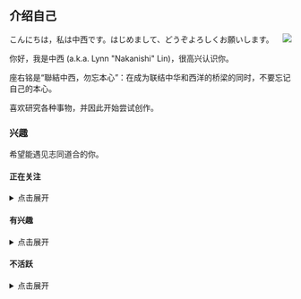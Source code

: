 ## 介绍自己

<a href="https://github.com/anuraghazra/github-readme-stats">
  <img align="right" src="https://github-readme-stats.vercel.app/api?username=KisaragiChihaya&count_private=true&show_icons=true&title_color=1264fb&icon_color=2743d2&locale=cn" />
</a>

こんにちは，私は中西です。はじめまして、どうぞよろしくお願いします。

你好，我是中西 (a.k.a. Lynn "Nakanishi" Lin)，很高兴认识你。

座右铭是“聯結中西，勿忘本心”：在成为联结中华和西洋的桥梁的同时，不要忘记自己的本心。

喜欢研究各种事物，并因此开始尝试创作。

### 兴趣

希望能遇见志同道合的你。

#### 正在关注

<details>
<summary>点击展开</summary>

##### 日本偶像

- 偶像大师系列
  - 偶像大师（アイドルマスター、THE iDOLM@STER）
  - 偶像大师 灰姑娘女孩（アイドルマスター シンデレラガールズ、THE iDOLM@STER CINDERELLA GIRLS）
  - 偶像大师 百万现场！（アイドルマスター ミリオンライブ!、THE iDOLM@STER MILLION LIVE!）
- LoveLive!系列
  - μ's
- IDOLY PRIDE 系列
  - 月光风暴（月のテンペスト、Tsuki no Tempest / Moon Tempest）
  - SUNNY PEACE（サニーピース）
  - 長瀬麻奈
  - TRINITYAiLE
  - LizNoir
- 超时空要塞系列
  - Walküre（ワルキューレ、Valkyrie）

##### 计算机

- 自由软件
- GNU/Linux
- 编程语言
  - C
  - C++
  - Python
  - JavaScript
- 标记语言
  - HTML
  - CSS
  - Markdown
- 3D 建模
  - Blender
  - Cinema 4D

##### 音乐

- 流派
  - J-Pop
  - Pop Rock
  - Indle Pop
  - New Wave
  - City Pop
  - EDM
- 歌手
  - 三森すずこ
  - 今井麻美
  - 中森明菜
  - iri
  - 仮谷せいら
  - あいみょん
  - 大比良瑞希
  - 別野加奈
  - 辻诗音
  - 安田レイ
- 乐手
  - 西本りみ
- 乐队 / 组合 - サカナクション
  - 765THEATER ALLSTARS
  - μ's
  - 放課後ティータイム
  - Galileo Galilei→BBHF
  - きのこ帝国
  - スピッツ
  - NONA REEVES
  - Awesome City Club
  - SPiCYSOL
  - パソコン音楽クラブ
  - Humbert Humbert
  - 水曜日のカンパネラ
  - ずっと真夜中でいいのに。
  - ヨルシカ
  - YOASOBI
  - back number
  - ORESAMA
  - Indigo La End & DADARAY & ゲスの極み乙女。

##### 语言文字

- 汉藏语系
  - 现代标准汉语
  - 官话
  - 粤语
- 日本－琉球语系
  - 日语
- 印欧语系
  - 英语
  - 德语
  - 俄语
  - 法语

- 语言学与应用语言学
- 汉语言文字学
- 字体排印学与字体设计学

##### 游戏

- FPS
  - 叛乱：沙漠风暴（Insurgency: Sandstorm）
  - 战术小队（Squad）
  - 泰坦陨落 2（Titanfall 2）
- 音乐节奏
  - 偶像大师 星耀季节（アイドルマスター スターリットシーズン、THE iDOLM@STER Starlit Season）
  - 偶像大师 星光舞台（アイドルマスター ステラステージ、THE iDOLM@STER Stalla Stage）
  - 偶像大师 白金星光（アイドルマスター プラチナスターズ、THE iDOLM@STER PLATINUM STARS）
  - 偶像大师 全力以赴（アイドルマスター ワンフォーオール、THE iDOLM@STER ONE FOR ALL）
  - 偶像大师 闪耀祭典（アイドルマスター シャイニーフェスタ、THE iDOLM@STER SHINY FESTA）
  - 偶像大师 百万现场！ 剧场时光（アイドルマスター ミリオンライブ！ シアターデイズ、THE iDOLM@STER MILLION LIVE! THEATER DAYS）
  - 偶像大师 灰姑娘女孩 星光舞台（アイドルマスター シンデレラガールズ スターライトステージ、THE iDOLM@STER CINDERELLA GIRLS STARLIGHT STAGE）
  - LoveLive! 学园偶像祭（ラブライブ！スクールアイドルフェスティバル、LoveLive! School iDOL festival）
- 驾驶
  - 湾岸 Mid-Night Maximum Tune 系列
  - 头文字 D Arcade Stage 系列
  - 极限竞速：地平线 4（Forza Horizon 4）
  - 极限竞速：地平线 3（Forza Horizon 3）
  - 极限竞速 6：巅峰（Forza Motorsport 6: Apex）
  - 极品飞车（Need For Speed）
  - 极品飞车：最高通缉（Need For Speed: Most Wanted）
  - 极品飞车：复仇（Need for Speed: Payback）
  - 飙酷车神 2（The Crew 2）
  - 欧洲卡车模拟 2（Euro Truck Simulator 2）
- 其他
  - 偶像大师 POPLINKS（アイドルマスター ポップリンクス、THE iDOLM@STER POPLINKS）
  - 偶像大师 闪耀色彩（アイドルマスター シャイニーカラーズ、THE iDOLM@STER SHINY COLORS）
  - 偶像大师 灰姑娘女孩（アイドルマスター シンデレラガールズ、THE iDOLM@STER CINDERELLA GIRLS）
  - 偶像大师 百万现场！（アイドルマスター ミリオンライブ!、THE iDOLM@STER MILLION LIVE!）
  - LoveLive! 学园偶像祭：群星闪耀（ラブライブ！スクールアイドルフェスティバル ALL STARS、LoveLive! School iDOL festival All Stars）
  - VA-11 Hall-A：赛博朋克酒保行动（VA-11 Hall-A: Cyberpunk Bartender Action）
  - 极乐迪斯科（Disco Elysium）
  - 城市：天际线（Cities: Skylines）
  - 无人深空（No Man's Sky）
  - 异星旅人（ASTRONEER）
  - 微软模拟飞行（Microsoft Flight Simulator）

##### 运输

- 轨道交通
  - 铁路及高速铁路
  - 地铁
  - 轻轨
  - 有轨电车
- 汽车

##### 电子

- Sony
- Android
- 摄影
- 业余无线电
</details>

#### 有兴趣

<details>
<summary>点击展开</summary>

- 少女 ☆ 歌剧 Revue Starlight 系列
- Wake Up Girls!
- 偶像活动！系列
- 美妙系列
- 秋元康
</details>

#### 不活跃

<details>
<summary>点击展开</summary>

- VOCALOID 系列
- 东方 Project 系列
- 阳炎 Project 系列
- 天朝铁道少女
- 轻音少女
</details>
